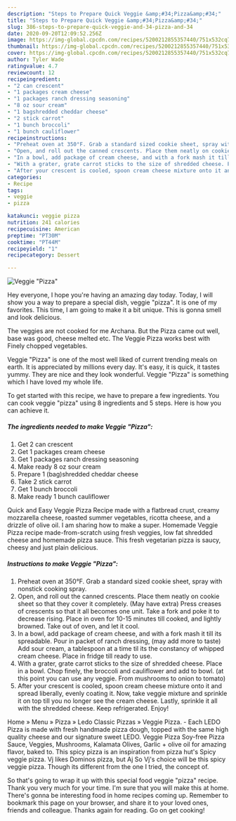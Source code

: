 ```yaml
---
description: "Steps to Prepare Quick Veggie &amp;#34;Pizza&amp;#34;"
title: "Steps to Prepare Quick Veggie &amp;#34;Pizza&amp;#34;"
slug: 386-steps-to-prepare-quick-veggie-and-34-pizza-and-34
date: 2020-09-20T12:09:52.256Z
image: https://img-global.cpcdn.com/recipes/5200212855357440/751x532cq70/veggie-pizza-recipe-main-photo.jpg
thumbnail: https://img-global.cpcdn.com/recipes/5200212855357440/751x532cq70/veggie-pizza-recipe-main-photo.jpg
cover: https://img-global.cpcdn.com/recipes/5200212855357440/751x532cq70/veggie-pizza-recipe-main-photo.jpg
author: Tyler Wade
ratingvalue: 4.7
reviewcount: 12
recipeingredient:
- "2 can crescent"
- "1 packages cream cheese"
- "1 packages ranch dressing seasoning"
- "8 oz sour cream"
- "1 bagshredded cheddar cheese"
- "2 stick carrot"
- "1 bunch broccoli"
- "1 bunch cauliflower"
recipeinstructions:
- "Preheat oven at 350°F. Grab a standard sized cookie sheet, spray with nonstick cooking spray."
- "Open, and roll out the canned crescents. Place them neatly on cookie sheet so that they cover it completely. (May have extra) Press creases of crescents so that it all becomes one unit. Take a fork and poke it to decrease rising. Place in oven for 10-15 minutes till cooked, and lightly browned. Take out of oven, and let it cool."
- "In a bowl, add package of cream cheese, and with a fork mash it till its spreadable. Pour in packet of ranch dressing, (may add more to taste)  Add sour cream, a tablespoon at a time til its the constancy of whipped cream cheese. Place in fridge till ready to use."
- "With a grater, grate carrot sticks to the size of shredded cheese. Place in a bowl. Chop finely, the broccoli and cauliflower and add to bowl. (at this point you can use any veggie. From mushrooms to onion to tomato)"
- "After your crescent is cooled, spoon cream cheese mixture onto it and spread liberally, evenly coating it. Now, take veggie mixture and sprinkle it on top till you no longer see the cream cheese. Lastly, sprinkle it all with the shredded cheese. Keep refrigerated. Enjoy!"
categories:
- Recipe
tags:
- veggie
- pizza

katakunci: veggie pizza 
nutrition: 241 calories
recipecuisine: American
preptime: "PT30M"
cooktime: "PT44M"
recipeyield: "1"
recipecategory: Dessert

---
```



![Veggie &#34;Pizza&#34;](https://img-global.cpcdn.com/recipes/5200212855357440/751x532cq70/veggie-pizza-recipe-main-photo.jpg)

Hey everyone, I hope you're having an amazing day today. Today, I will show you a way to prepare a special dish, veggie &#34;pizza&#34;. It is one of my favorites. This time, I am going to make it a bit unique. This is gonna smell and look delicious.

The veggies are not cooked for me Archana. But the Pizza came out well, base was good, cheese melted etc. The Veggie Pizza works best with Finely chopped vegetables.

Veggie &#34;Pizza&#34; is one of the most well liked of current trending meals on earth. It is appreciated by millions every day. It's easy, it is quick, it tastes yummy. They are nice and they look wonderful. Veggie &#34;Pizza&#34; is something which I have loved my whole life.


To get started with this recipe, we have to prepare a few ingredients. You can cook veggie &#34;pizza&#34; using 8 ingredients and 5 steps. Here is how you can achieve it.

<!--inarticleads1-->

##### The ingredients needed to make Veggie &#34;Pizza&#34;:

1. Get 2 can crescent
1. Get 1 packages cream cheese
1. Get 1 packages ranch dressing seasoning
1. Make ready 8 oz sour cream
1. Prepare 1 (bag)shredded cheddar cheese
1. Take 2 stick carrot
1. Get 1 bunch broccoli
1. Make ready 1 bunch cauliflower


Quick and Easy Veggie Pizza Recipe made with a flatbread crust, creamy mozzarella cheese, roasted summer vegetables, ricotta cheese, and a drizzle of olive oil. I am sharing how to make a super. Homemade Veggie Pizza recipe made-from-scratch using fresh veggies, low fat shredded cheese and homemade pizza sauce. This fresh vegetarian pizza is saucy, cheesy and just plain delicious. 

<!--inarticleads2-->

##### Instructions to make Veggie &#34;Pizza&#34;:

1. Preheat oven at 350°F. Grab a standard sized cookie sheet, spray with nonstick cooking spray.
1. Open, and roll out the canned crescents. Place them neatly on cookie sheet so that they cover it completely. (May have extra) Press creases of crescents so that it all becomes one unit. Take a fork and poke it to decrease rising. Place in oven for 10-15 minutes till cooked, and lightly browned. Take out of oven, and let it cool.
1. In a bowl, add package of cream cheese, and with a fork mash it till its spreadable. Pour in packet of ranch dressing, (may add more to taste)  Add sour cream, a tablespoon at a time til its the constancy of whipped cream cheese. Place in fridge till ready to use.
1. With a grater, grate carrot sticks to the size of shredded cheese. Place in a bowl. Chop finely, the broccoli and cauliflower and add to bowl. (at this point you can use any veggie. From mushrooms to onion to tomato)
1. After your crescent is cooled, spoon cream cheese mixture onto it and spread liberally, evenly coating it. Now, take veggie mixture and sprinkle it on top till you no longer see the cream cheese. Lastly, sprinkle it all with the shredded cheese. Keep refrigerated. Enjoy!


Home » Menu » Pizza » Ledo Classic Pizzas » Veggie Pizza. - Each LEDO Pizza is made with fresh handmade pizza dough, topped with the same high quality cheese and our signature sweet LEDO. Veggie Pizza Soy-free Pizza Sauce, Veggies, Mushrooms, Kalamata Olives, Garlic + olive oil for amazing flavor, baked to. This spicy pizza is an inspiration from pizza hut&#39;s Spicy veggie pizza. Vj likes Dominos pizza, but Aj So Vj&#39;s choice will be this spicy veggie pizza. Though its different from the one I tried, the concept of. 

So that's going to wrap it up with this special food veggie &#34;pizza&#34; recipe. Thank you very much for your time. I'm sure that you will make this at home. There's gonna be interesting food in home recipes coming up. Remember to bookmark this page on your browser, and share it to your loved ones, friends and colleague. Thanks again for reading. Go on get cooking!
